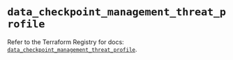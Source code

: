 # `data_checkpoint_management_threat_profile`

Refer to the Terraform Registry for docs: [`data_checkpoint_management_threat_profile`](https://registry.terraform.io/providers/checkpointsw/checkpoint/2.11.0/docs/data-sources/management_threat_profile).
